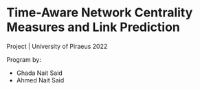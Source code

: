 # Time-Aware Network Centrality Measures and Link Prediction
Project | University of Piraeus 2022

Program by:
- Ghada Nait Said
- Ahmed Nait Said
